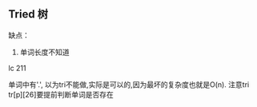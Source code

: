 ## Tried 树

缺点：

1. 单词长度不知道

lc 211

单词中有'.', 以为tri不能做,实际是可以的,因为最坏的复杂度也就是O(n).
注意tri tr[p][26]要提前判断单词是否存在